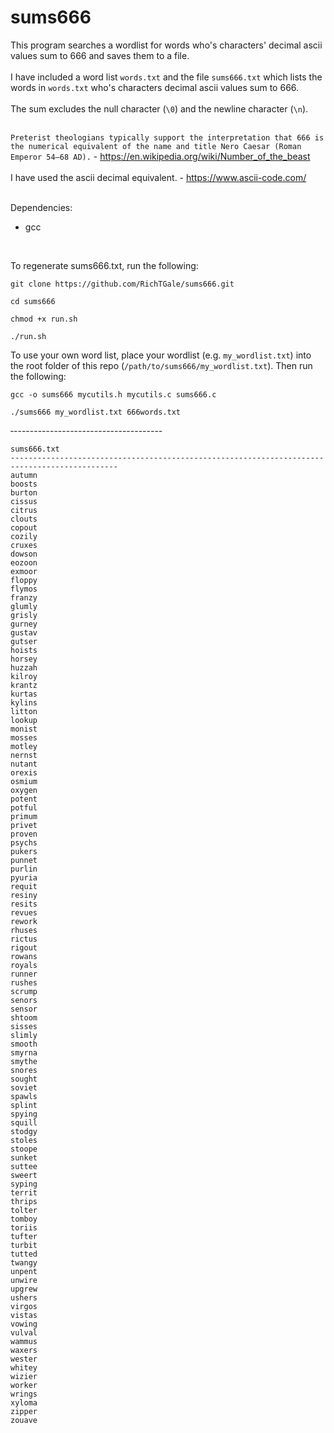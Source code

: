 # sums666
This program searches a wordlist for words who's characters' decimal ascii values sum to 666 and saves them to a file.<br /><br />
I have included a word list `words.txt` and the file `sums666.txt` which lists the words in `words.txt` who's characters decimal ascii values sum to 666.<br /><br />
The sum excludes the null character (`\0`) and the newline character (`\n`).<br /><br />

`Preterist theologians typically support the interpretation that 666 is the numerical equivalent of the name and title Nero Caesar (Roman Emperor 54–68 AD).` - <https://en.wikipedia.org/wiki/Number_of_the_beast> <br /><br />
I have used the ascii decimal equivalent. - <https://www.ascii-code.com/> <br /><br />

Dependencies:
 - gcc
<br />

To regenerate sums666.txt, run the following:
<br />
```
git clone https://github.com/RichTGale/sums666.git
```

```
cd sums666
```

```
chmod +x run.sh
```

```
./run.sh
```
To use your own word list, place your wordlist (e.g. `my_wordlist.txt`) into the root folder of this repo (`/path/to/sums666/my_wordlist.txt`). Then run the following:
```
gcc -o sums666 mycutils.h mycutils.c sums666.c
```

```
./sums666 my_wordlist.txt 666words.txt
```
‐-------------------------------------
```
sums666.txt
‐-----------------------------------------------------‐---------------------------------------
autumn
boosts
burton
cissus
citrus
clouts
copout
cozily
cruxes
dowson
eozoon
exmoor
floppy
flymos
franzy
glumly
grisly
gurney
gustav
gutser
hoists
horsey
huzzah
kilroy
krantz
kurtas
kylins
litton
lookup
monist
mosses
motley
nernst
nutant
orexis
osmium
oxygen
potent
potful
primum
privet
proven
psychs
pukers
punnet
purlin
pyuria
requit
resiny
resits
revues
rework
rhuses
rictus
rigout
rowans
royals
runner
rushes
scrump
senors
sensor
shtoom
sisses
slimly
smooth
smyrna
smythe
snores
sought
soviet
spawls
splint
spying
squill
stodgy
stoles
stoope
sunket
suttee
sweert
syping
territ
thrips
tolter
tomboy
toriis
tufter
turbit
tutted
twangy
unpent
unwire
upgrew
ushers
virgos
vistas
vowing
vulval
wammus
waxers
wester
whitey
wizier
worker
wrings
xyloma
zipper
zouave
```